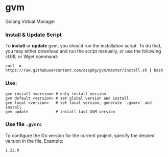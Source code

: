 # gvm
Golang Virtual Manager

### Install & Update Script

To **install** or **update** gvm, you should run the installation script. To do that, you may either download and run the script manually, or use the following cURL or Wget command:
```shell
curl -o- https://raw.githubusercontent.com/osspkg/gvm/master/install.sh | bash
```

### Use:

```shell
gvm install <version> # only install version
gvm default <version> # set global version and install
gvm local <version>   # set local version, generate `.gvmrc` and install
gvm update            # install last GVM version
```

### Use file `.gvmrc`
To configure the Go version for the current project, specify the desired version in the file. Example:

```text
1.22.0
```